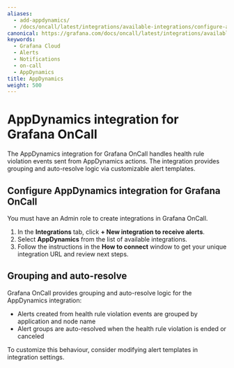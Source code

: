 ```yaml
---
aliases:
  - add-appdynamics/
  - /docs/oncall/latest/integrations/available-integrations/configure-appdynamics/
canonical: https://grafana.com/docs/oncall/latest/integrations/available-integrations/configure-appdynamics/
keywords:
  - Grafana Cloud
  - Alerts
  - Notifications
  - on-call
  - AppDynamics
title: AppDynamics
weight: 500
---
```


# AppDynamics integration for Grafana OnCall

The AppDynamics integration for Grafana OnCall handles health rule violation events sent from AppDynamics actions.
The integration provides grouping and auto-resolve logic via customizable alert templates.

## Configure AppDynamics integration for Grafana OnCall

You must have an Admin role to create integrations in Grafana OnCall.

1. In the **Integrations** tab, click **+ New integration to receive alerts**.
2. Select **AppDynamics** from the list of available integrations.
3. Follow the instructions in the **How to connect** window to get your unique integration URL and review next steps.

## Grouping and auto-resolve

Grafana OnCall provides grouping and auto-resolve logic for the AppDynamics integration:

- Alerts created from health rule violation events are grouped by application and node name
- Alert groups are auto-resolved when the health rule violation is ended or canceled

To customize this behaviour, consider modifying alert templates in integration settings.
